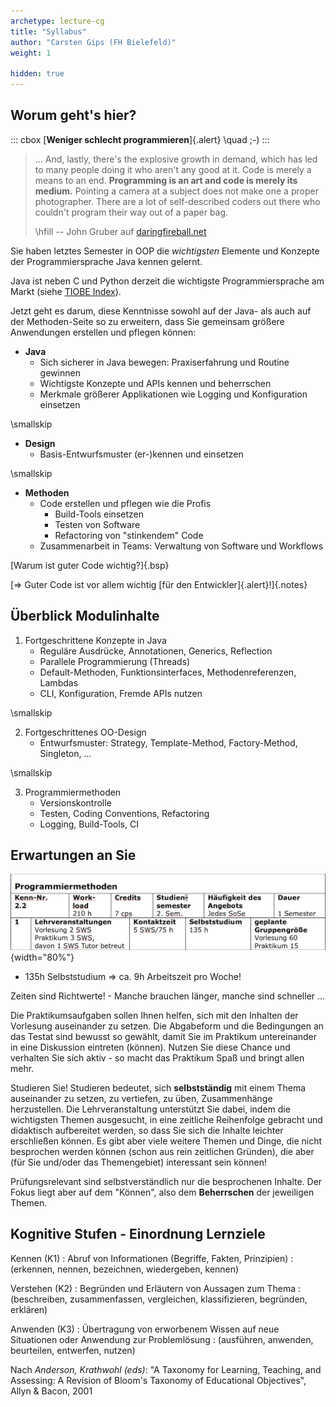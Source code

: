 ```yaml
---
archetype: lecture-cg
title: "Syllabus"
author: "Carsten Gips (FH Bielefeld)"
weight: 1

hidden: true
---
```



## Worum geht's hier?

::: cbox
[**Weniger schlecht programmieren**]{.alert} \quad ;-)
:::


> ... And, lastly, there's the explosive growth in demand, which has led to many
> people doing it who aren't any good at it. Code is merely a means to an end.
> **Programming is an art and code is merely its medium.**
> Pointing a camera at a subject does not make one a proper photographer. There are
> a lot of self-described coders out there who couldn't program their way out of a
> paper bag.
>
> \hfill -- John Gruber auf [daringfireball.net](https://daringfireball.net/2020/04/cobol_programming_coding)


Sie haben letztes Semester in OOP die *wichtigsten* Elemente und Konzepte der
Programmiersprache Java kennen gelernt.

Java ist neben C und Python derzeit die wichtigste Programmiersprache am Markt
(siehe [TIOBE Index](https://www.tiobe.com/tiobe-index/)).

Jetzt geht es darum, diese Kenntnisse sowohl auf der Java- als auch auf der
Methoden-Seite so zu erweitern, dass Sie gemeinsam größere Anwendungen erstellen
und pflegen können:

*   **Java**
    *   Sich sicherer in Java bewegen: Praxiserfahrung und Routine gewinnen
    *   Wichtigste Konzepte und APIs kennen und beherrschen
    *   Merkmale größerer Applikationen wie Logging und Konfiguration einsetzen

\smallskip

*   **Design**
    *   Basis-Entwurfsmuster (er-)kennen und einsetzen

\smallskip

*   **Methoden**
    *   Code erstellen und pflegen wie die Profis
        *   Build-Tools einsetzen
        *   Testen von Software
        *   Refactoring von "stinkendem" Code
    *   Zusammenarbeit in Teams: Verwaltung von Software und Workflows

[Warum ist guter Code wichtig?]{.bsp}

[=> Guter Code ist vor allem wichtig [für den Entwickler]{.alert}!]{.notes}


## Überblick Modulinhalte

1.  Fortgeschrittene Konzepte in Java
    *   Reguläre Ausdrücke, Annotationen, Generics, Reflection
    *   Parallele Programmierung (Threads)
    *   Default-Methoden, Funktionsinterfaces, Methodenreferenzen, Lambdas
    *   CLI, Konfiguration, Fremde APIs nutzen

\smallskip

2.  Fortgeschrittenes OO-Design
    *   Entwurfsmuster: Strategy, Template-Method, Factory-Method, Singleton, ...

\smallskip

3.  Programmiermethoden
    *   Versionskontrolle
    *   Testen, Coding Conventions, Refactoring
    *   Logging, Build-Tools, CI


## Erwartungen an Sie

![](images/modulbeschreibung.png){width="80%"}

*  135h Selbststudium => ca. 9h Arbeitszeit pro Woche!

Zeiten sind Richtwerte! - Manche brauchen länger, manche sind schneller ...


Die Praktikumsaufgaben sollen Ihnen helfen, sich mit den Inhalten der
Vorlesung auseinander zu setzen. Die Abgabeform und die Bedingungen an das
Testat sind bewusst so gewählt, damit Sie im Praktikum untereinander in eine
Diskussion eintreten (können). Nutzen Sie diese Chance und verhalten Sie sich
aktiv - so macht das Praktikum Spaß und bringt allen mehr.

Studieren Sie! Studieren bedeutet, sich **selbstständig** mit einem Thema
auseinander zu setzen, zu vertiefen, zu üben, Zusammenhänge herzustellen.
Die Lehrveranstaltung unterstützt Sie dabei, indem die wichtigsten Themen
ausgesucht, in eine zeitliche Reihenfolge gebracht und didaktisch aufbereitet
werden, so dass Sie sich die Inhalte leichter erschließen können. Es gibt
aber viele weitere Themen und Dinge, die nicht besprochen werden können (schon
aus rein zeitlichen Gründen), die aber (für Sie und/oder das Themengebiet)
interessant sein können!

Prüfungsrelevant sind selbstverständlich nur die besprochenen Inhalte. Der
Fokus liegt aber auf dem "Können", also dem **Beherrschen** der jeweiligen
Themen.


## Kognitive Stufen - Einordnung Lernziele

Kennen (K1)
:   Abruf von Informationen (Begriffe, Fakten, Prinzipien)
:   (erkennen, nennen, bezeichnen, wiedergeben, kennen)

Verstehen (K2)
:   Begründen und Erläutern von Aussagen zum Thema
:   (beschreiben, zusammenfassen, vergleichen, klassifizieren, begründen, erklären)

Anwenden (K3)
:   Übertragung von erworbenem Wissen auf neue Situationen oder Anwendung zur Problemlösung
:   (ausführen, anwenden, beurteilen, entwerfen, nutzen)

Nach *Anderson, Krathwohl (eds)*: "A Taxonomy for Learning, Teaching, and
Assessing: A Revision of Bloom's Taxonomy of Educational Objectives",
Allyn & Bacon, 2001
